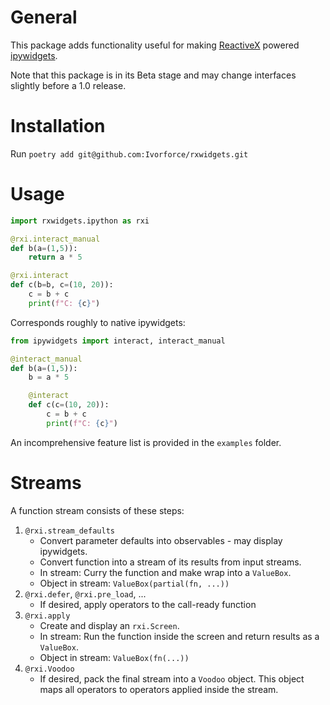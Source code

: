 # General

This package adds functionality useful for making [ReactiveX](https://rxpy.readthedocs.io) powered [ipywidgets](https://ipywidgets.readthedocs.io/en/latest/).

Note that this package is in its Beta stage and may change interfaces slightly before a 1.0 release.

# Installation

Run `poetry add git@github.com:Ivorforce/rxwidgets.git`

# Usage

```py
import rxwidgets.ipython as rxi

@rxi.interact_manual
def b(a=(1,5)):
    return a * 5

@rxi.interact
def c(b=b, c=(10, 20)):
    c = b + c
    print(f"C: {c}")
```

Corresponds roughly to native ipywidgets:

```py
from ipywidgets import interact, interact_manual

@interact_manual
def b(a=(1,5)):
    b = a * 5

    @interact
    def c(c=(10, 20)):
        c = b + c
        print(f"C: {c}")
```

An incomprehensive feature list is provided in the `examples` folder.

# Streams

A function stream consists of these steps:

1. `@rxi.stream_defaults`
   - Convert parameter defaults into observables - may display ipywidgets.
   - Convert function into a stream of its results from input streams.
   - In stream: Curry the function and make wrap into a `ValueBox`.
   - Object in stream: `ValueBox(partial(fn, ...))`
2. `@rxi.defer`, `@rxi.pre_load`, ...
   - If desired, apply operators to the call-ready function
3. `@rxi.apply`
    - Create and display an `rxi.Screen`.
    - In stream: Run the function inside the screen and return results as a `ValueBox`.
    - Object in stream: `ValueBox(fn(...))`
4. `@rxi.Voodoo`
    - If desired, pack the final stream into a `Voodoo` object. This object maps all operators to operators applied inside the stream.
